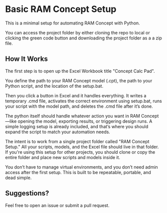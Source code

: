 # Basic RAM Concept Setup

This is a minimal setup for automating RAM Concept with Python.

You can access the project folder by either cloning the repo to local or clicking the green code button and downloading the project folder as a a zip file.

## How It Works

The first step is to open up the Excel Workbook title "Concept Calc Pad".

You define the path to your RAM Concept model (.cpt), the path to your Python script, and the location of the setup.bat. 

Then you click a button in Excel and it handles everything. It writes a temporary .cmd file, activates the correct environment using setup.bat, runs your script with the model path, and deletes the .cmd file after it’s done.

The python itself should handle whatever action you want in RAM Concept—like opening the model, exporting results, or triggering design runs. A simple logging setup is already included, and that’s where you should expand the script to match your automation needs.

The intent is to work from a single project folder called "RAM Concept Setup." All your scripts, models, and the Excel file should live in that folder. If you're using this setup for other projects, you should clone or copy the entire folder and place new scripts and models inside it.

You don’t have to manage virtual environments, and you don’t need admin access after the first setup. This is built to be repeatable, portable, and dead simple.


## Suggestions?

Feel free to open an issue or submit a pull request.
